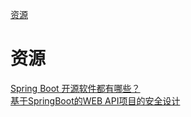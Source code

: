 [资源](#资源)

# 资源

[Spring Boot 开源软件都有哪些？](https://mp.weixin.qq.com/s/j19is6fhVgMD3nfXgMs8_w)<br>
[基于SpringBoot的WEB API项目的安全设计](https://toutiao.io/k/kr6w46)
